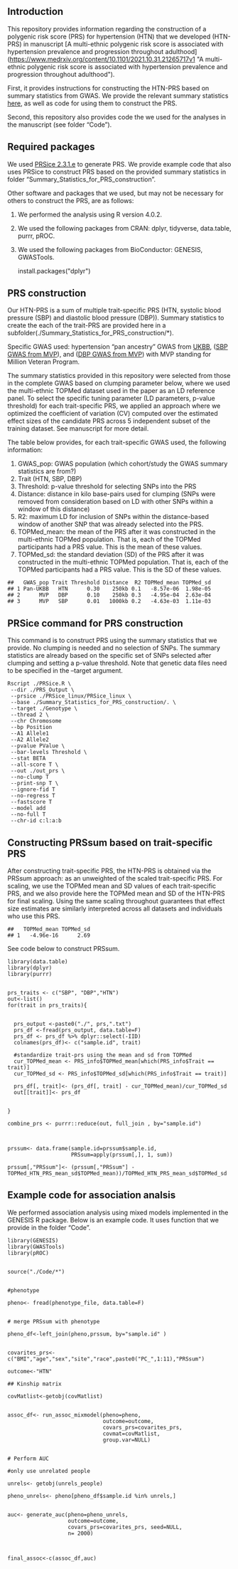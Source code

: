 ## Introduction

This repository provides information regarding the construction of a
polygenic risk score (PRS) for hypertension (HTN) that we developed
(HTN-PRS) in manuscript [A multi-ethnic polygenic risk score is associated with hypertension prevalence and progression throughout adulthood] (https://www.medrxiv.org/content/10.1101/2021.10.31.21265717v1 "A multi-ethnic polygenic risk score is associated with hypertension prevalence and progression throughout adulthood").

First, it provides instructions for constructing the HTN-PRS based on
summary statistics from GWAS. We provide the relevant summary statistics
[here](https://figshare.com/articles/dataset/A_multi-ethnic_polygenic_risk_score_is_associated_with_hypertension_prevalence_and_progression_throughout_adulthood/19611558 "here"), as well as
code for using them to construct the PRS.

Second, this repository also provides code the we used for the analyses
in the manuscript (see folder “Code”).

## Required packages

We used [PRSice 2.3.1.e](https://www.prsice.info "PRSice 2.3.1.e") to
generate PRS. We provide example code that also uses PRSice to construct
PRS based on the provided summary statistics in folder
“Summary\_Statistics\_for\_PRS\_construction”.

Other software and packages that we used, but may not be necessary for
others to construct the PRS, are as follows:  
1. We performed the analysis using R version 4.0.2.  
2. We used the following packages from CRAN: dplyr, tidyverse,
data.table, purrr, pROC.  
3. We used the following packages from BioConductor: GENESIS,
GWASTools.  

    install.packages("dplyr")

## PRS construction

Our HTN-PRS is a sum of multiple trait-specific PRS (HTN, systolic blood
pressure (SBP) and diastolic blood pressure (DBP)). Summary statistics
to create the each of the trait-PRS are provided here in a
subfolder(./Summary\_Statistics\_for\_PRS\_construction/\*).

Specific GWAS used: hypertension “pan ancestry” GWAS from
[UKBB](https://pan.ukbb.broadinstitute.org), ([SBP GWAS from
MVP](https://pubmed.ncbi.nlm.nih.gov/30578418/)), and ([DBP GWAS from
MVP](https://pubmed.ncbi.nlm.nih.gov/30578418/)) with MVP standing for
Million Veteran Program.

The summary statistics provided in this repository were selected from
those in the complete GWAS based on clumping parameter below, where we
used the multi-ethnic TOPMed dataset used in the paper as an LD
reference panel. To select the specific tuning parameter (LD parameters,
p-value threshold) for each trait-specific PRS, we applied an approach
where we optimized the coefficient of variation (CV) computed over the
estimated effect sizes of the candidate PRS across 5 independent subset
of the training dataset. See manuscript for more detail.

The table below provides, for each trait-specific GWAS used, the
following information:  

1.  GWAS\_pop: GWAS population (which cohort/study the GWAS summary
    statistics are from?)  
2.  Trait (HTN, SBP, DBP)  
3.  Threshold: p-value threshold for selecting SNPs into the PRS  
4.  Distance: distance in kilo base-pairs used for clumping (SNPs were
    removed from consideration based on LD with other SNPs within a
    window of this distance)  
5.  R2: maximum LD for inclusion of SNPs within the distance-based
    window of another SNP that was already selected into the PRS.  
6.  TOPMed\_mean: the mean of the PRS after it was constructed in the
    multi-ethnic TOPMed population. That is, each of the TOPMed
    participants had a PRS value. This is the mean of these values.  
7.  TOPMed\_sd: the standard deviation (SD) of the PRS after it was
    constructed in the multi-ethnic TOPMed population. That is, each of
    the TOPMed participants had a PRS value. This is the SD of these
    values.

<!-- -->

    ##   GWAS_pop Trait Threshold Distance  R2 TOPMed_mean TOPMed_sd
    ## 1 Pan-UKBB   HTN      0.30    250kb 0.1   -8.57e-06  1.98e-05
    ## 2      MVP   DBP      0.10    250kb 0.3   -4.95e-04  2.63e-04
    ## 3      MVP   SBP      0.01   1000kb 0.2   -4.63e-03  1.11e-03

## PRSice command for PRS construction

This command is to construct PRS using the summary statistics that we
provide. No clumping is needed and no selection of SNPs. The summary
statistics are already based on the specific set of SNPs selected after
clumping and setting a p-value threshold. Note that genetic data files
need to be specified in the –target argument.



    Rscript ./PRSice.R \
     --dir ./PRS_Output \
     --prsice ./PRSice_linux/PRSice_linux \
     --base ./Summary_Statistics_for_PRS_construction/. \
     --target ./Genotype \
     --thread 2 \
     --chr Chromosome 
     --bp Position 
     --A1 Allele1 
     --A2 Allele2 
     --pvalue PValue \
     --bar-levels Threshold \
     --stat BETA 
     --all-score T \
     --out ./out_prs \
     --no-clump T
     --print-snp T \
     --ignore-fid T 
     --no-regress T 
     --fastscore T 
     --model add 
     --no-full T 
     --chr-id c:l:a:b

## Constructing PRSsum based on trait-specific PRS

After constructing trait-specific PRS, the HTN-PRS is obtained via the
PRSsum approach: as an unweighted of the scaled trait-specific PRS. For
scaling, we use the TOPMed mean and SD values of each trait-specific
PRS, and we also provide here the TOPMed mean and SD of the HTN-PRS for
final scaling. Using the same scaling throughout guarantees that effect
size estimates are similarly interpreted across all datasets and
individuals who use this PRS.

    ##   TOPMed_mean TOPMed_sd
    ## 1   -4.96e-16      2.69

See code below to construct PRSsum.

    library(data.table)
    library(dplyr)
    library(purrr)


    prs_traits <- c("SBP", "DBP","HTN")
    out<-list()
    for(trait in prs_traits){
      
      
      prs_output <-paste0("./", prs,".txt")
      prs_df <-fread(prs_output, data.table=F)
      prs_df <- prs_df %>% dplyr::select(-IID)
      colnames(prs_df)<- c("sample.id", trait)
      
      #standardize trait-prs using the mean and sd from TOPMed 
      cur_TOPMed_mean <- PRS_info$TOPMed_mean[which(PRS_info$Trait == trait)]
      cur_TOPMed_sd <- PRS_info$TOPMed_sd[which(PRS_info$Trait == trait)]
      
      prs_df[, trait]<- (prs_df[, trait] - cur_TOPMed_mean)/cur_TOPMed_sd
      out[[trait]]<- prs_df
      
      
    }

    combine_prs <- purrr::reduce(out, full_join , by="sample.id")



    prssum<- data.frame(sample.id=prssum$sample.id, 
                        PRSsum=apply(prssum[,], 1, sum))

    prssum[,"PRSsum"]<- (prssum[,"PRSsum"] - TOPMed_HTN_PRS_mean_sd$TOPMed_mean))/TOPMed_HTN_PRS_mean_sd$TOPMed_sd

## Example code for association analsis

We performed association analysis using mixed models implemented in the
GENESIS R package. Below is an example code. It uses function that we
provide in the folder “Code”.

    library(GENESIS)
    library(GWASTools)
    library(pROC)


    source("./Code/*")


    #phenotype

    pheno<- fread(phenotype_file, data.table=F)


    # merge PRSsum with phenotype

    pheno_df<-left_join(pheno,prssum, by="sample.id" )


    covarites_prs<- c("BMI","age","sex","site","race",paste0("PC_",1:11),"PRSsum")

    outcome<-"HTN"

    ## Kinship matrix

    covMatlist<-getobj(covMatlist)


    assoc_df<- run_assoc_mixmodel(pheno=pheno,
                                  outcome=outcome,
                                  covars_prs=covarites_prs, 
                                  covmat=covMatlist,
                                  group.var=NULL)


    # Perform AUC

    #only use unrelated people

    unrels<- getobj(unrels_people)

    pheno_unrels<- pheno[pheno_df$sample.id %in% unrels,]


    auc<- generate_auc(pheno=pheno_unrels,
                       outcome=outcome,
                       covars_prs=covarites_prs, seed=NULL,
                       n= 2000)



    final_assoc<-c(assoc_df,auc)
    
